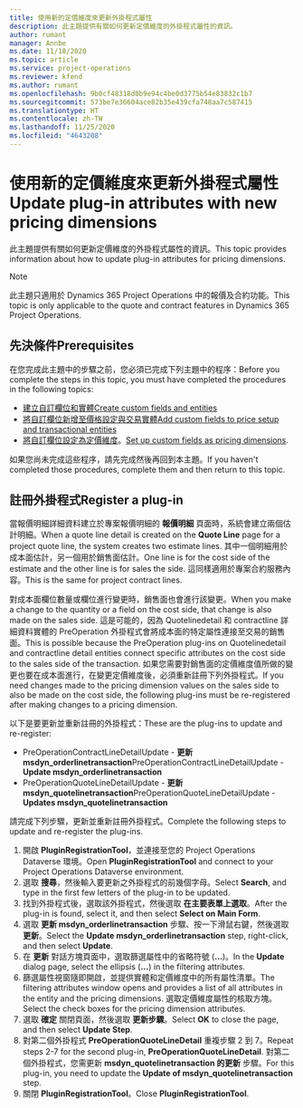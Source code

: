 ```yaml
---
title: 使用新的定價維度來更新外掛程式屬性
description: 此主題提供有關如何更新定價維度的外掛程式屬性的資訊。
author: rumant
manager: Annbe
ms.date: 11/18/2020
ms.topic: article
ms.service: project-operations
ms.reviewer: kfend
ms.author: rumant
ms.openlocfilehash: 9b0cf48318d0b9e94c4be0d3775b54e83832c1b7
ms.sourcegitcommit: 573be7e36604ace82b35e439cfa748aa7c587415
ms.translationtype: HT
ms.contentlocale: zh-TW
ms.lasthandoff: 11/25/2020
ms.locfileid: "4643208"
---
```

# <a name="update-plug-in-attributes-with-new-pricing-dimensions"></a><span data-ttu-id="01e65-103">使用新的定價維度來更新外掛程式屬性</span><span class="sxs-lookup"><span data-stu-id="01e65-103">Update plug-in attributes with new pricing dimensions</span></span>

<span data-ttu-id="01e65-104">此主題提供有關如何更新定價維度的外掛程式屬性的資訊。</span><span class="sxs-lookup"><span data-stu-id="01e65-104">This topic provides information about how to update plug-in attributes for pricing dimensions.</span></span>

> [!NOTE]
> <span data-ttu-id="01e65-105">此主題只適用於 Dynamics 365 Project Operations 中的報價及合約功能。</span><span class="sxs-lookup"><span data-stu-id="01e65-105">This topic is only applicable to the quote and contract features in Dynamics 365 Project Operations.</span></span>

## <a name="prerequisites"></a><span data-ttu-id="01e65-106">先決條件</span><span class="sxs-lookup"><span data-stu-id="01e65-106">Prerequisites</span></span>
<span data-ttu-id="01e65-107">在您完成此主題中的步驟之前，您必須已完成下列主題中的程序：</span><span class="sxs-lookup"><span data-stu-id="01e65-107">Before you complete the steps in this topic, you must have completed the procedures in the following topics:</span></span>

  - [<span data-ttu-id="01e65-108">建立自訂欄位和實體</span><span class="sxs-lookup"><span data-stu-id="01e65-108">Create custom fields and entities</span></span>](create-custom-fields-entities-pricing-dimensions.md) 
  - [<span data-ttu-id="01e65-109">將自訂欄位新增至價格設定與交易實體</span><span class="sxs-lookup"><span data-stu-id="01e65-109">Add custom fields to price setup and transactional entities</span></span>](add-custom-fields-price-setup-transactional-entities.md)
  - <span data-ttu-id="01e65-110">[將自訂欄位設定為定價維度](set-up-custom-fields-pricing-dimensions.md)。</span><span class="sxs-lookup"><span data-stu-id="01e65-110">[Set up custom fields as pricing dimensions](set-up-custom-fields-pricing-dimensions.md).</span></span> 
  
<span data-ttu-id="01e65-111">如果您尚未完成這些程序，請先完成然後再回到本主題。</span><span class="sxs-lookup"><span data-stu-id="01e65-111">If you haven't completed those procedures, complete them and then return to this topic.</span></span>

## <a name="register-a-plug-in"></a><span data-ttu-id="01e65-112">註冊外掛程式</span><span class="sxs-lookup"><span data-stu-id="01e65-112">Register a plug-in</span></span>
<span data-ttu-id="01e65-113">當報價明細詳細資料建立於專案報價明細的 **報價明細** 頁面時，系統會建立兩個估計明細。</span><span class="sxs-lookup"><span data-stu-id="01e65-113">When a quote line detail is created on the **Quote Line** page for a project quote line, the system creates two estimate lines.</span></span> <span data-ttu-id="01e65-114">其中一個明細用於成本面估計，另一個用於銷售面估計。</span><span class="sxs-lookup"><span data-stu-id="01e65-114">One line is for the cost side of the estimate and the other line is for sales the side.</span></span> <span data-ttu-id="01e65-115">這同樣適用於專案合約服務內容。</span><span class="sxs-lookup"><span data-stu-id="01e65-115">This is the same  for project contract lines.</span></span>

<span data-ttu-id="01e65-116">對成本面欄位數量或欄位進行變更時，銷售面也會進行該變更。</span><span class="sxs-lookup"><span data-stu-id="01e65-116">When you make a change to the quantity or a field on the cost side, that change is also made on the sales side.</span></span> <span data-ttu-id="01e65-117">這是可能的，因為 Quotelinedetail 和 contractline 詳細資料實體的 PreOperation 外掛程式會將成本面的特定屬性連接至交易的銷售面。</span><span class="sxs-lookup"><span data-stu-id="01e65-117">This is possible because the PreOperation plug-ins on Quotelinedetail and contractline detail entities connect specific attributes on the cost side to the sales side of the transaction.</span></span> <span data-ttu-id="01e65-118">如果您需要對銷售面的定價維度值所做的變更也要在成本面進行，在變更定價維度後，必須重新註冊下列外掛程式。</span><span class="sxs-lookup"><span data-stu-id="01e65-118">If you need changes made to the pricing dimension values on the sales side to also be made on the cost side, the following plug-ins must be re-registered after making changes to a pricing dimension.</span></span>

<span data-ttu-id="01e65-119">以下是要更新並重新註冊的外掛程式：</span><span class="sxs-lookup"><span data-stu-id="01e65-119">These are the plug-ins to update and re-register:</span></span>

- <span data-ttu-id="01e65-120">PreOperationContractLineDetailUpdate - **更新 msdyn_orderlinetransaction**</span><span class="sxs-lookup"><span data-stu-id="01e65-120">PreOperationContractLineDetailUpdate - **Update msdyn_orderlinetransaction**</span></span>
- <span data-ttu-id="01e65-121">PreOperationQuoteLineDetailUpdate - **更新 msdyn_quotelinetransaction**</span><span class="sxs-lookup"><span data-stu-id="01e65-121">PreOperationQuoteLineDetailUpdate - **Updates msdyn_quotelinetransaction**</span></span>

<span data-ttu-id="01e65-122">請完成下列步驟，更新並重新註冊外掛程式。</span><span class="sxs-lookup"><span data-stu-id="01e65-122">Complete the following steps to update and re-register the plug-ins.</span></span>

1. <span data-ttu-id="01e65-123">開啟 **PluginRegistrationTool**，並連接至您的 Project Operations Dataverse 環境。</span><span class="sxs-lookup"><span data-stu-id="01e65-123">Open **PluginRegistrationTool** and connect to your Project Operations Dataverse environment.</span></span>
2. <span data-ttu-id="01e65-124">選取 **搜尋**，然後輸入要更新之外掛程式的前幾個字母。</span><span class="sxs-lookup"><span data-stu-id="01e65-124">Select **Search**, and type in the first few letters of the plug-in to be updated.</span></span>
3. <span data-ttu-id="01e65-125">找到外掛程式後，選取該外掛程式，然後選取 **在主要表單上選取**。</span><span class="sxs-lookup"><span data-stu-id="01e65-125">After the plug-in is found, select it, and then select **Select on Main Form**.</span></span>
4. <span data-ttu-id="01e65-126">選取 **更新 msdyn_orderlinetransaction** 步驟、按一下滑鼠右鍵，然後選取 **更新**。</span><span class="sxs-lookup"><span data-stu-id="01e65-126">Select the **Update msdyn_orderlinetransaction** step, right-click, and then select **Update**.</span></span>
5. <span data-ttu-id="01e65-127">在 **更新** 對話方塊頁面中，選取篩選屬性中的省略符號 (**...**)。</span><span class="sxs-lookup"><span data-stu-id="01e65-127">In the **Update** dialog page, select the ellipsis (**...**) in the filtering attributes.</span></span>
6. <span data-ttu-id="01e65-128">篩選屬性視窗隨即開啟，並提供實體和定價維度中的所有屬性清單。</span><span class="sxs-lookup"><span data-stu-id="01e65-128">The filtering attributes window opens and provides a list of all attributes in the entity and the pricing dimensions.</span></span> <span data-ttu-id="01e65-129">選取定價維度屬性的核取方塊。</span><span class="sxs-lookup"><span data-stu-id="01e65-129">Select the check boxes for the pricing dimension attributes.</span></span>
7. <span data-ttu-id="01e65-130">選取 **確定** 關閉頁面，然後選取 **更新步驟**。</span><span class="sxs-lookup"><span data-stu-id="01e65-130">Select **OK** to close the page, and then select **Update Step**.</span></span>
8. <span data-ttu-id="01e65-131">對第二個外掛程式 **PreOperationQuoteLineDetail** 重複步驟 2 到 7。</span><span class="sxs-lookup"><span data-stu-id="01e65-131">Repeat steps 2-7 for the second plug-in, **PreOperationQuoteLineDetail**.</span></span> <span data-ttu-id="01e65-132">對第二個外掛程式，您需更新 **msdyn_quotelinetransaction 的更新** 步驟。</span><span class="sxs-lookup"><span data-stu-id="01e65-132">For this plug-in, you need to update the **Update of msdyn_quotelinetransaction** step.</span></span>
9. <span data-ttu-id="01e65-133">關閉 **PluginRegistrationTool**。</span><span class="sxs-lookup"><span data-stu-id="01e65-133">Close **PluginRegistrationTool**.</span></span>
